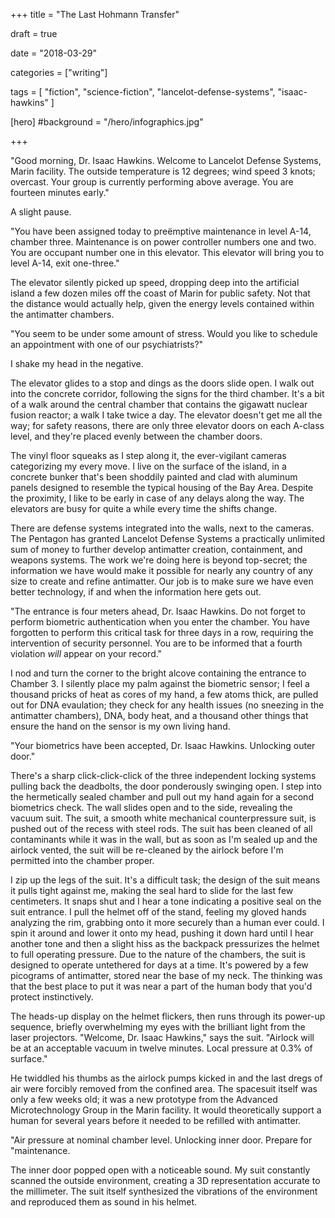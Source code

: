 
+++
title = "The Last Hohmann Transfer"

draft = true

date = "2018-03-29"

categories = ["writing"]

tags = [
     "fiction",
     "science-fiction",
     "lancelot-defense-systems",
     "isaac-hawkins"
     ]

[hero]
#background = "/hero/infographics.jpg"

+++

"Good morning, Dr. Isaac Hawkins. Welcome to Lancelot Defense Systems, Marin
facility. The outside temperature is 12 degrees; wind speed 3 knots; overcast.
Your group is currently performing above average. You are fourteen minutes
early."

A slight pause.

"You have been assigned today to preëmptive maintenance in level A-14, chamber
three. Maintenance is on power controller numbers one and two. You are
occupant number one in this elevator. This elevator will bring you to level
A-14, exit one-three."

The elevator silently picked up speed, dropping deep into the artificial
island a few dozen miles off the coast of Marin for public safety. Not that
the distance would actually help, given the energy levels contained within the
antimatter chambers.

"You seem to be under some amount of stress. Would you like to schedule an
appointment with one of our psychiatrists?"

I shake my head in the negative.

The elevator glides to a stop and dings as the doors slide open. I walk out
into the concrete corridor, following the signs for the third chamber. It's a
bit of a walk around the central chamber that contains the gigawatt nuclear
fusion reactor; a walk I take twice a day. The elevator doesn't get me all the
way; for safety reasons, there are only three elevator doors on each A-class
level, and they're placed evenly between the chamber doors.

The vinyl floor squeaks as I step along it, the ever-vigilant cameras
categorizing my every move. I live on the surface of the island, in a concrete
bunker that's been shoddily painted and clad with aluminum panels designed to
resemble the typical housing of the Bay Area. Despite the proximity, I like to
be early in case of any delays along the way. The elevators are busy for quite
a while every time the shifts change.

There are defense systems integrated into the walls, next to the cameras. The
Pentagon has granted Lancelot Defense Systems a practically unlimited sum of
money to further develop antimatter creation, containment, and weapons
systems. The work we're doing here is beyond top-secret; the information we
have would make it possible for nearly any country of any size to create and
refine antimatter. Our job is to make sure we have even better technology, if
and when the information here gets out.

"The entrance is four meters ahead, Dr. Isaac Hawkins. Do not forget to
perform biometric authentication when you enter the chamber. You have
forgotten to perform this critical task for three days in a row, requiring the
intervention of security personnel. You are to be informed that a fourth
violation _will_ appear on your record."

I nod and turn the corner to the bright alcove containing the entrance to
Chamber 3. I silently place my palm against the biometric sensor; I feel a
thousand pricks of heat as cores of my hand, a few atoms thick, are pulled out
for DNA evaulation; they check for any health issues (no sneezing in the
antimatter chambers), DNA, body heat, and a thousand other things that ensure
the hand on the sensor is my own living hand.

"Your biometrics have been accepted, Dr. Isaac Hawkins. Unlocking outer door."

There's a sharp click-click-click of the three independent locking systems
pulling back the deadbolts, the door ponderously swinging open. I step into
the hermetically sealed chamber and pull out my hand again for a second
biometrics check. The wall slides open and to the side, revealing the vacuum
suit. The suit, a smooth white mechanical counterpressure suit, is pushed out
of the recess with steel rods. The suit has been cleaned of all contaminants
while it was in the wall, but as soon as I'm sealed up and the airlock vented,
the suit will be re-cleaned by the airlock before I'm permitted into the
chamber proper.

I zip up the legs of the suit. It's a difficult task; the design of the suit
means it pulls tight against me, making the seal hard to slide for the last
few centimeters. It snaps shut and I hear a tone indicating a positive seal on
the suit entrance. I pull the helmet off of the stand, feeling my gloved hands
analyzing the rim, grabbing onto it more securely than a human ever could. I
spin it around and lower it onto my head, pushing it down hard until I hear
another tone and then a slight hiss as the backpack pressurizes the helmet to
full operating pressure. Due to the nature of the chambers, the suit is
designed to operate untethered for days at a time. It's powered by a few
picograms of antimatter, stored near the base of my neck. The thinking was
that the best place to put it was near a part of the human body that you'd
protect instinctively.

The heads-up display on the helmet flickers, then runs through its power-up
sequence, briefly overwhelming my eyes with the brilliant light from the laser
projectors. "Welcome, Dr. Isaac Hawkins," says the suit. "Airlock will be at
an acceptable vacuum in twelve minutes. Local pressure at 0.3% of surface."

He twiddled his thumbs as the airlock pumps kicked in and the last dregs of
air were forcibly removed from the confined area. The spacesuit itself was
only a few weeks old; it was a new prototype from the Advanced Microtechnology
Group in the Marin facility. It would theoretically support a human for
several years before it needed to be refilled with antimatter.

"Air pressure at nominal chamber level. Unlocking inner door. Prepare for
"maintenance.

The inner door popped open with a noticeable sound. My suit constantly scanned
the outside environment, creating a 3D representation accurate to the
millimeter. The suit itself synthesized the vibrations of the environment and
reproduced them as sound in his helmet.
